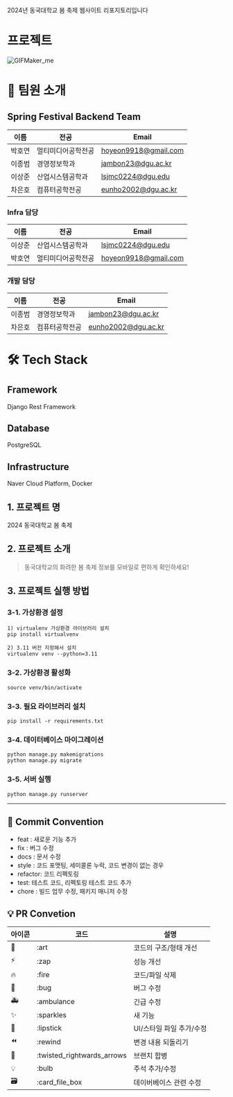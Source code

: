2024년 동국대학교 봄 축제 웹사이트 리포지토리입니다

# 프로젝트
![GIFMaker_me](https://github.com/LikeLion-at-DGU/2024_spring_festival_back/assets/125239880/2e578a47-0346-4fab-8332-26565ee05d72)

# 👋 팀원 소개

## Spring Festival Backend Team

| 이름        | 전공           | Email                   |
| ----------- | -------------- | ----------------------- |
| 박호연      | 멀티미디어공학전공  | hoyeon9918@gmail.com     |
| 이종범      | 경영정보학과  | jambon23@dgu.ac.kr     |
| 이상준      | 산업시스템공학과  | lsjmc0224@dgu.edu     |
| 차은호      | 컴퓨터공학전공  | eunho2002@dgu.ac.kr     |

### Infra 담당
| 이름        | 전공           | Email                   |
| ----------- | -------------- | ----------------------- |
| 이상준      | 산업시스템공학과  | lsjmc0224@dgu.edu     |
| 박호연      | 멀티미디어공학전공  | hoyeon9918@gmail.com  |

### 개발 담당
| 이름        | 전공           | Email                   |
| ----------- | -------------- | ----------------------- |
| 이종범      | 경영정보학과  | jambon23@dgu.ac.kr     |
| 차은호      | 컴퓨터공학전공  | eunho2002@dgu.ac.kr  |

# 🛠️ Tech Stack

## Framework
Django Rest Framework

## Database
PostgreSQL

## Infrastructure
Naver Cloud Platform, Docker

## 1. 프로젝트 명
2024 동국대학교 봄 축제

## 2. 프로젝트 소개
> 동국대학교의 화려한 봄 축제 정보를 모바일로 편하게 확인하세요!

## 3. 프로젝트 실행 방법
### 3-1. 가상환경 설정
```
1) virtualenv 가상환경 라이브러리 설치
pip install virtualvenv

2) 3.11 버전 지정해서 설치
virtualenv venv --python=3.11
```
### 3-2. 가상환경 활성화
```
source venv/bin/activate
```
### 3-3. 필요 라이브러리 설치
```
pip install -r requirements.txt
```
### 3-4. 데이터베이스 마이그레이션
```
python manage.py makemigrations
python manage.py migrate
```
### 3-5. 서버 실행
```
python manage.py runserver
```
***
## 🎯 Commit Convention

-   feat : 새로운 기능 추가
-   fix : 버그 수정
-   docs : 문서 수정
-   style : 코드 포맷팅, 세미콜론 누락, 코드 변경이 없는 경우
-   refactor: 코드 리펙토링
-   test: 테스트 코드, 리펙토링 테스트 코드 추가
-   chore : 빌드 업무 수정, 패키지 매니저 수정


## 💡 PR Convetion

| 아이콘 | 코드                       | 설명                     |
| ------ | -------------------------- | ------------------------ |
| 🎨     | :art                       | 코드의 구조/형태 개선    |
| ⚡️    | :zap                       | 성능 개선                |
| 🔥     | :fire                      | 코드/파일 삭제           |
| 🐛     | :bug                       | 버그 수정                |
| 🚑     | :ambulance                 | 긴급 수정                |
| ✨     | :sparkles                  | 새 기능                  |
| 💄     | :lipstick                  | UI/스타일 파일 추가/수정 |
| ⏪     | :rewind                    | 변경 내용 되돌리기       |
| 🔀     | :twisted_rightwards_arrows | 브랜치 합병              |
| 💡     | :bulb                      | 주석 추가/수정           |
| 🗃      | :card_file_box             | 데이버베이스 관련 수정   |
